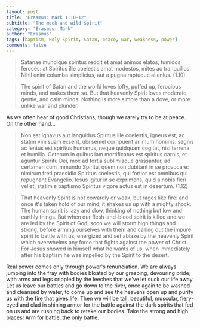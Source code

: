 ```yaml
---
layout: post
title: "Erasmus: Mark 1:10-12"
subtitle: "The meek and wild Spirit"
category: "Erasmus: Mark"
author: "Erasmus"
tags: [baptism, Holy Spirit, Satan, peace, war, weakness, power]
comments: false
---
```


> Satanae mundique spiritus reddit et amat animos elatos, tumidos, feroces: at Spiritus ille coelestis amat modestos, mites ac tranquillos. Nihil enim columba simplicius, aut a pugna raptuque alienius. (1.10)

> The spirit of Satan and the world loves lofty, puffed up, ferocious minds, and makes them so. But that heavenly Spirit loves moderate, gentle, and calm minds. Nothing is more simple than a dove, or more unlike war and plunder.

As we often hear of good Christians, though we rarely try to be at peace. On the other hand...

> Non est ignavus aut languidus Spiritus ille coelestis, igneus est; ac statim vim suam exserit, ubi semel corripuerit animum hominis: segnis ac lentus est spiritus humanus, neque quidquam cogitat, nisi terrena et humilia. Ceterum in quibus iam mortificatus est spiritus carnis, et aguntur Spiritu Dei, mox ad fortia sublimiaque grassantur, ad certamen cum immundo Spiritu, quem non dubitant in se provocare: nimirum freti praesidio Spiritus coelestis, qui fortior est omnibus qui repugnant Evangelio. Iesus igitur in se exprimens, quid a nobis fieri vellet, statim a baptismo Spiritus vigore actus est in desertum. (1.12)

> That heavenly Spirit is not cowardly or weak, but rages like fire: and once it's taken hold of our mind, it shakes us up with a mighty shock. The human spirit is lazy and slow, thinking of nothing but low and earthly things. But when our flesh-and-blood spirit is killed and we are led by the Spirit of God, soon we will storm high things and strong, before arming ourselves with them and calling out the impure spirit to battle with us, energized and set ablaze by the heavenly Spirit which overwhelms any force that fights against the power of Christ. For Jesus showed in himself what he wants of us, when immediately after his baptism he was impelled by the Spirit to the desert.

Real power comes only through power's renunciation. We are always jumping into the fray with bodies bloated by our grasping, devouring pride; with arms and legs crippled by the leeches that we've let suck our life away. Let us leave our battles and go down to the river, once again to be washed and cleansed by water, to come up and see the heavens open up and purify us with the fire that gives life. Then we will be tall, beautiful, muscular, fiery-eyed and clad in shining armor for the battle against the dark spirits that fed on us and are rushing back to retake our bodies. Take the strong and high places! Arm for battle, the only battle.